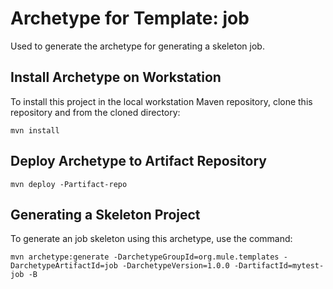# Archetype for Template: job

Used to generate the archetype for generating a skeleton job.

## Install Archetype on Workstation
To install this project in the local workstation Maven repository, clone this repository and from the cloned directory:

```
mvn install
```
## Deploy Archetype to Artifact Repository

```
mvn deploy -Partifact-repo
```

## Generating a Skeleton Project

To generate an job skeleton using this archetype, use the command:

```
mvn archetype:generate -DarchetypeGroupId=org.mule.templates -DarchetypeArtifactId=job -DarchetypeVersion=1.0.0 -DartifactId=mytest-job -B
```

